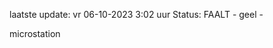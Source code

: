 laatste update: 
vr 06-10-2023  3:02   uur 
Status: FAALT - geel - 
<div class="service Y">microstation</div>